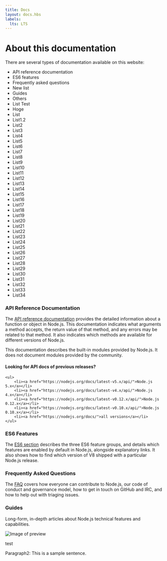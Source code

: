 ```yaml
---
title: Docs
layout: docs.hbs
labels:
  lts: LTS
---
```


# About this documentation

There are several types of documentation available on this website:

* API reference documentation
* ES6 features
* Frequently asked questions
* New list
* Guides
* Others
* List Test
* Hoge
* List
* List1.2
* List2
* List3
* List4
* List5
* List6
* List7
* List8
* List9
* List10
* List11
* List12
* List13
* List14
* List15
* List16
* List17
* List18
* List19
* List20
* List21
* List22
* List23
* List24
* List25
* List26
* List27
* List28
* List29
* List30
* List31
* List32
* List33
* List34

### API Reference Documentation

The [API reference documentation](/api/) provides the detailed information about a function or object in Node.js. This documentation indicates what arguments a method accepts, the return value of that method, and any errors may be related to that method. It also indicates which methods are available for different versions of Node.js.

This documentation describes the built-in modules provided by Node.js. It does not document modules provided by the community.

<div class="highlight-box">
    <h4>Looking for API docs of previous releases?</h4>

    <ul>
        <li><a href="https://nodejs.org/docs/latest-v5.x/api/">Node.js 5.x</a></li>
        <li><a href="https://nodejs.org/docs/latest-v4.x/api/">Node.js 4.x</a></li>
        <li><a href="https://nodejs.org/docs/latest-v0.12.x/api/">Node.js 0.12.x</a></li>
        <li><a href="https://nodejs.org/docs/latest-v0.10.x/api/">Node.js 0.10.x</a></li>
        <li><a href="https://nodejs.org/docs/">all versions</a></li>
    </ul>
</div>

### ES6 Features

The [ES6 section](/en/docs/es6/) describes the three ES6 feature groups, and details which features are enabled by default in Node.js, alongside explanatory links. It also shows how to find which version of V8 shipped with a particular Node.js release.

### Frequently Asked Questions

The [FAQ](/en/docs/faq/) covers how everyone can contribute to Node.js, our code of conduct and governance model, how to get in touch on GitHub and IRC, and how to help out with triaging issues.

### Guides

Long-form, in-depth articles about Node.js technical features and capabilities.

![Image of preview](preview.png)

test

Paragraph2: This is a sample sentence.
